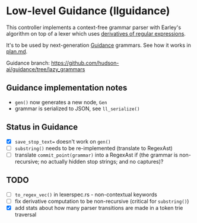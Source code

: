 # Low-level Guidance (llguidance)

This controller implements a context-free grammar parser with Earley's algorithm
on top of a lexer which uses [derivatives of regular expressions](../derivre/README.md).

It's to be used by next-generation [Guidance](https://github.com/guidance-ai/guidance) grammars.
See how it works in [plan.md](./plan.md).

Guidance branch: https://github.com/hudson-ai/guidance/tree/lazy_grammars

## Guidance implementation notes

- `gen()` now generates a new node, `Gen`
- grammar is serialized to JSON, see `ll_serialize()`

## Status in Guidance

- [x] `save_stop_text=` doesn't work on `gen()`
- [ ] `substring()` needs to be re-implemented (translate to RegexAst)
- [ ] translate `commit_point(grammar)` into a RegexAst if
      (the grammar is non-recursive; 
      no actually hidden stop strings; 
      and no captures)?

## TODO

- [ ] `to_regex_vec()` in lexerspec.rs - non-contextual keywords
- [ ] fix derivative computation to be non-recursive (critical for `substring()`)
- [x] add stats about how many parser transitions are made in a token trie traversal
